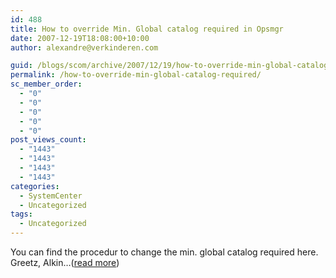 ```yaml
---
id: 488
title: How to override Min. Global catalog required in Opsmgr
date: 2007-12-19T18:08:00+10:00
author: alexandre@verkinderen.com

guid: /blogs/scom/archive/2007/12/19/how-to-override-min-global-catalog-required.aspx
permalink: /how-to-override-min-global-catalog-required/
sc_member_order:
  - "0"
  - "0"
  - "0"
  - "0"
  - "0"
post_views_count:
  - "1443"
  - "1443"
  - "1443"
  - "1443"
categories:
  - SystemCenter
  - Uncategorized
tags:
  - Uncategorized
---
```

You can find the procedur to change the min. global catalog required here. Greetz, Alkin&#8230;([read more](http://trycatch.be/blogs/scug/archive/2007/12/19/how-to-override-min-global-catalog-required.aspx))<img height="1" src="http://trycatch.be/aggbug.aspx?PostID=304" width="1" />
